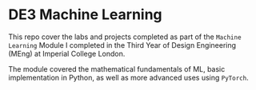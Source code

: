 # DE3 Machine Learning

This repo cover the labs and projects completed as part of the `Machine Learning` Module I completed in the Third Year of Design Engineering (MEng) at Imperial College London.

The module covered the mathematical fundamentals of ML, basic implementation in Python, as well as more advanced uses using `PyTorch`.
